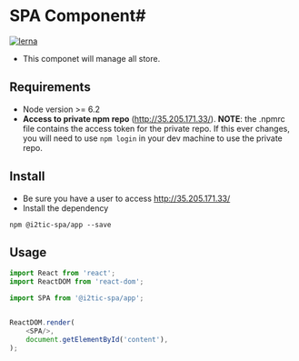 # SPA Component#

[![lerna](https://img.shields.io/badge/maintained%20with-lerna-cc00ff.svg)](https://lerna.js.org/)

* This componet will manage all store.


## Requirements ##

* Node version >= 6.2
* __Access to private npm repo__ (http://35.205.171.33/). **NOTE**: the .npmrc file contains the access token for the private repo. If this ever changes, you will need to use ```npm login``` in your dev machine to use the private repo.


## Install ##


* Be sure you have a user to access http://35.205.171.33/
* Install the dependency


```
npm @i2tic-spa/app --save
```

## Usage ##
```javascript
import React from 'react';
import ReactDOM from 'react-dom';

import SPA from '@i2tic-spa/app';


ReactDOM.render(
    <SPA/>,
    document.getElementById('content'),
);
```